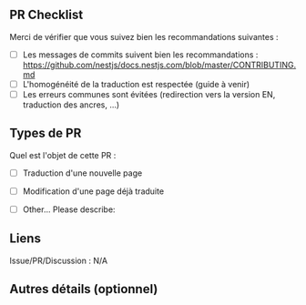 ## PR Checklist
Merci de vérifier que vous suivez bien les recommandations suivantes :

- [ ] Les messages de commits suivent bien les recommandations : https://github.com/nestjs/docs.nestjs.com/blob/master/CONTRIBUTING.md
- [ ] L'homogénéité de la traduction est respectée (guide à venir)
- [ ] Les erreurs communes sont évitées (redirection vers la version EN, traduction des ancres, ...)

## Types de PR
Quel est l'objet de cette PR :

<!-- Please check the one that applies to this PR using "x". -->

- [ ] Traduction d'une nouvelle page
- [ ] Modification d'une page déjà traduite
- [ ] Other... Please describe:


## Liens 
<!-- Please describe the current behavior that you are modifying, or link to a relevant issue. -->

Issue/PR/Discussion : N/A


## Autres détails (optionnel)
